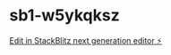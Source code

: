# sb1-w5ykqksz

[Edit in StackBlitz next generation editor ⚡️](https://stackblitz.com/~/github.com/TAKUOO/sb1-w5ykqksz)